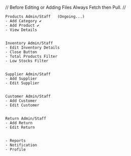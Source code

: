 

// Before Editing or Adding Files Always Fetch then Pull. //

    Products Admin/Staff   (Ongoing...)
    - Add Category ✔ 
    - Add Product ✔
    - View Details


    Inventory Admin/Staff
    - Edit Inventory Details
    - Close Button
    - Total Products Filter
    - Low Stocks Filter


    Supplier Admin/Staff
    - Add Supplier
    - Edit Supplier


    Customer Admin/Staff
    - Add Customer
    - Edit Customer


    Return Admin/Staff
    - Add Return
    - Edit Return


    - Reports
    - Notification
    - Profile
